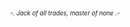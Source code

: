 ```

```

<p align="center">
  <sub><sup><i>-. Jack of all trades, master of none .-</i></sub></sup>
</p>

